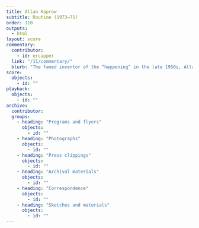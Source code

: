 ```yaml
---
title: Allan Kaprow
subtitle: Routine (1973–75)
order: 110
outputs: 
  - html
layout: score
commentary:
  contributor:
    - id: ercapper
  link: "/11/commentary/"
  blurb: "The famed inventor of the “happening” in the late 1950s, Allan Kaprow was noteworthy among the artists and musicians featured in *The Scores Project* for the central importance of pedagogy and student interaction to his creative work. Kaprow composed *Routine* as a typewritten score, an activity booklet, and an instructional film that documented performances themselves. Kaprow’s score focuses on defamiliarizing mundane instances of visual interaction and verbal communication between two people. At once didactic, open-ended, and playful, during the 1970s, Kaprow structured his work on an intimate scale to encourage pedagogical instances of critical self-reflection."
score:
  objects:
    - id: ""
playback:
  objects:
    - id: ""
archive: 
  contributor:
  groups:
    - heading: "Programs and flyers"
      objects:
        - id: ""
    - heading: "Photographs"
      objects:
        - id: ""
    - heading: "Press clippings"
      objects:
        - id: ""
    - heading: "Archival materials"
      objects:
        - id: ""
    - heading: "Correspondence"
      objects:
        - id: ""
    - heading: "Sketches and materials"
      objects:
        - id: ""
---
```

